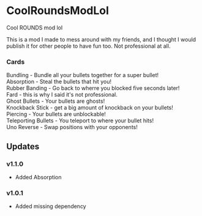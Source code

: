 # CoolRoundsModLol
Cool ROUNDS mod lol

This is a mod I made to mess around with my friends, and I thought I would publish it for other people to have fun too.
Not professional at all.


### Cards
Bundling - Bundle all your bullets together for a super bullet!<br />
Absorption - Steal the bullets that hit you!<br />
Rubber Banding - Go back to wherre you blocked five seconds later!<br />
Fard - this is why I said it's not professional.<br />
Ghost Bullets - Your bullets are ghosts!<br />
Knockback Stick - get a big amount of knockback on your bullets!<br />
Piercing - Your bullets are unblockable!<br />
Teleporting Bullets - You teleport to where your bullet hits!<br />
Uno Reverse - Swap positions with your opponents!<br />

## Updates
### v1.1.0
 - Added Absorption
### v1.0.1
 - Added missing dependency